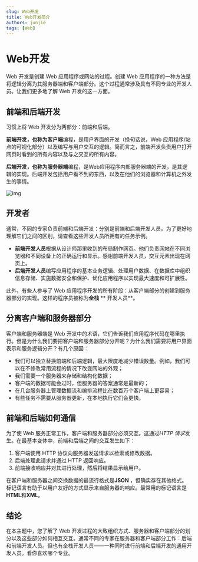 ```yaml
---
slug: Web开发
title: Web开发简介
authors: junjie
tags: [Web]
---
```


# Web开发

Web 开发是创建 Web 应用程序或网站的过程。创建 Web 应用程序的一种方法是将逻辑分离为其服务器端和客户端部分。这个过程通常涉及具有不同专业的开发人员。让我们更多地了解
Web 开发的这一方面。

## 前端和后端开发

习惯上将 Web 开发分为两部分：前端和后端。

**前端开发，**也称为**客户端**编程，是用户界面的开发（换句话说，Web
应用程序/站点的可视化部分）以及编写与用户交互的逻辑。简而言之，前端开发负责用户打开网页时看到的所有内容以及与之交互的所有内容。

**后端开发，**也称为**服务器端**编程，是Web应用程序内部服务器端的开发，是其逻辑的实现。后端开发包括用户看不到的东西，以及在他们的浏览器和计算机之外发生的事情。
<!--truncate-->
![img](https://ucarecdn.com/12442fd6-8386-478c-82d4-b5cae8762803/)

## 开发者

通常，不同的专家负责前端和后端开发：分别是前端和后端开发人员。为了更好地理解它们之间的区别，请查看这些开发人员所拥有的任务示例。

- **前端开发人员**根据从设计师那里收到的布局制作网页。他们负责网站在不同浏览器和不同设备上的正确运行和显示。感谢前端开发人员，交互元素出现在网页上。
- **后端开发人员**编写应用程序的基本业务逻辑、处理用户数据、在数据库中组织信息存储、实施数据安全和保护、优化应用程序以实现最大速度和可扩展性。

此外，有些人参与了 Web 应用程序开发的所有阶段：从客户端部分的创建到服务器部分的实现。这样的程序员被称为**全栈** **
开发人员**。

## 分离客户端和服务器部分

客户端和服务器端是 Web 开发中的术语，它们告诉我们应用程序代码在哪里执行。但是为什么我们要把客户端和服务器部分分开呢？为什么我们需要将用户界面表示和服务逻辑分开？有几个原因：

- 我们可以独立替换前端和后端逻辑，最大限度地减少错误数量。例如，我们可以在不修改常用流程的情况下改变网站的外观；
- 我们需要一个服务器来存储和结构化数据；
- 客户端的数据可能会过时，但服务器的答案通常是最新的；
- 在几台服务器上管理数据流和编排流程比在数百万个客户端上更容易；
- 有些任务不需要从服务器更新，在本地执行它们会更快。

## 前端和后端如何通信

为了使 Web 服务正常工作，客户端和服务器部分必须交互。这通过*HTTP 请求*发生。在最基本变体中，前端和后端之间的交互发生如下：

1. 客户端使用 HTTP 协议向服务器发送请求以检索或修改数据。
2. 后端处理此请求并通过 HTTP 返回响应。
3. 前端接收响应并对其进行处理，然后将结果显示给用户。

在客户端和服务器之间交换数据的最流行格式是**JSON**
，但确实存在其他格式。标记语言有助于以用户友好的方式显示来自服务器的响应。最常用的标记语言是**HTML**和**XML**。

## 结论

在本主题中，您了解了 Web
开发过程的大致组织方式、服务器和客户端部分的划分以及这些部分如何相互交互。通常不同的专家在服务器和客户端部分工作：后端和前端开发人员。但也有全栈开发人员——一种同时进行前端和后端开发的通用开发人员。看你喜欢哪个专业。
